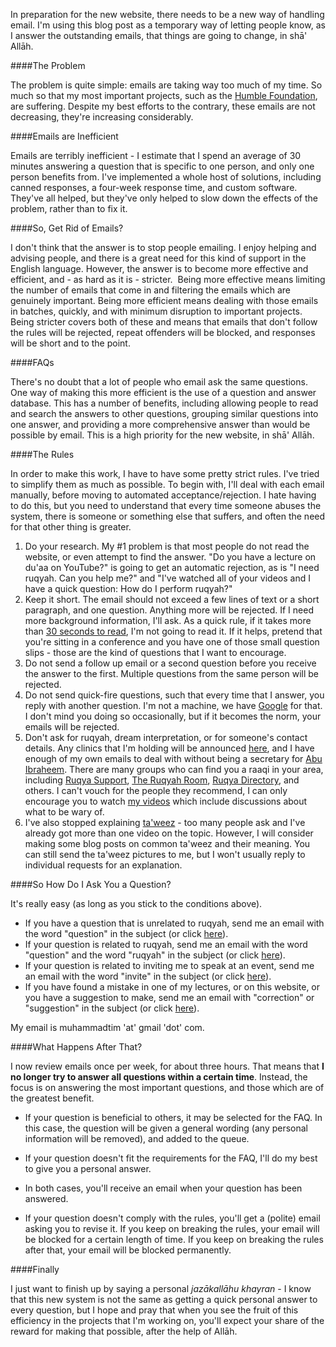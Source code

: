 [published: true]:/
[date: 2015-07-14]:/
[title: Solving the Email Problem]:/

In preparation for the new website, there needs to be a new way of handling email. I'm using this blog post as a temporary way of letting people know, as I answer the outstanding emails, that things are going to change, in shā' Allāh.

####The Problem

The problem is quite simple: emails are taking way too much of my time. So much so that my most important projects, such as the [Humble Foundation](http://www.humblefoundation.org), are suffering. Despite my best efforts to the contrary, these emails are not decreasing, they're increasing considerably.

####Emails are Inefficient

Emails are terribly inefficient - I estimate that I spend an average of 30 minutes answering a question that is specific to one person, and only one person benefits from. I've implemented a whole host of solutions, including canned responses, a four-week response time, and custom software. They've all helped, but they've only helped to slow down the effects of the problem, rather than to fix it.

####So, Get Rid of Emails?

I don't think that the answer is to stop people emailing. I enjoy helping and advising people, and there is a great need for this kind of support in the English language. However, the answer is to become more effective and efficient, and - as hard as it is - stricter.  Being more effective means limiting the number of emails that come in and filtering the emails which are genuinely important. Being more efficient means dealing with those emails in batches, quickly, and with minimum disruption to important projects. Being stricter covers both of these and means that emails that don't follow the rules will be rejected, repeat offenders will be blocked, and responses will be short and to the point.

####FAQs

There's no doubt that a lot of people who email ask the same questions. One way of making this more efficient is the use of a question and answer database. This has a number of benefits, including allowing people to read and search the answers to other questions, grouping similar questions into one answer, and providing a more comprehensive answer than would be possible by email. This is a high priority for the new website, in shā' Allāh.

####The Rules

In order to make this work, I have to have some pretty strict rules. I've tried to simplify them as much as possible. To begin with, I'll deal with each email manually, before moving to automated acceptance/rejection. I hate having to do this, but you need to understand that every time someone abuses the system, there is someone or something else that suffers, and often the need for that other thing is greater.

1. Do your research. My #1 problem is that most people do not read the website, or even attempt to find the answer. "Do you have a lecture on du'aa on YouTube?" is going to get an automatic rejection, as is "I need ruqyah. Can you help me?" and "I've watched all of your videos and I have a quick question: How do I perform ruqyah?"
2. Keep it short. The email should not exceed a few lines of text or a short paragraph, and one question. Anything more will be rejected. If I need more background information, I'll ask. As a quick rule, if it takes more than [30 seconds to read](http://en.wikipedia.org/wiki/Words_per_minute%23Reading_and_comprehension), I'm not going to read it. If it helps, pretend that you're sitting in a conference and you have one of those small question slips - those are the kind of questions that I want to encourage.
3. Do not send a follow up email or a second question before you receive the answer to the first. Multiple questions from the same person will be rejected.
4. Do not send quick-fire questions, such that every time that I answer, you reply with another question. I'm not a machine, we have [Google](http://lmgtfy.com/) for that. I don't mind you doing so occasionally, but if it becomes the norm, your emails will be rejected.
5. Don't ask for ruqyah, dream interpretation, or for someone's contact details. Any clinics that I'm holding will be announced [here](http://muhammadtim.com/clinic), and I have enough of my own emails to deal with without being a secretary for [Abu Ibraheem](https://www.facebook.com/pages/Abu-Ibraheem-Hussnayn/686830098017396). There are many groups who can find you a raaqi in your area, including [Ruqya Support](http://ruqyasupport.com/), [The Ruqyah Room](https://en-gb.facebook.com/TheRuqyaRoom), [Ruqya Directory](http://ruqyahdirectory.com/), and others. I can't vouch for the people they recommend, I can only encourage you to watch [my videos](/video) which include discussions about what to be wary of.
6. I've also stopped explaining [ta'weez](http://muhammadtim.com/taweez) - too many people ask and I've already got more than one video on the topic. However, I will consider making some blog posts on common ta'weez and their meaning. You can still send the ta'weez pictures to me, but I won't usually reply to individual requests for an explanation.

####So How Do I Ask You a Question?

It's really easy (as long as you stick to the conditions above).

- If you have a question that is unrelated to ruqyah, send me an email with the word "question" in the subject (or click [here](mailto:muhammadtim@gmail.com?subject=question)).
- If your question is related to ruqyah, send me an email with the word "question" and the word "ruqyah" in the subject (or click [here](mailto:muhammadtim@gmail.com?subject=question%20ruqyah)).
- If your question is related to inviting me to speak at an event, send me an email with the word "invite" in the subject (or click [here](mailto:muhammadtim@gmail.com?subject=invite)).
- If you have found a mistake in one of my lectures, or on this website, or you have a suggestion to make, send me an email with "correction" or "suggestion" in the subject (or click [here](mailto:muhammadtim@gmail.com?subject=correction%20suggestion)).

My email is muhammadtim 'at' gmail 'dot' com.

####What Happens After That?

I now review emails once per week, for about three hours. That means that **I no longer try to answer all questions within a certain time**. Instead, the focus is on answering the most important questions, and those which are of the greatest benefit.

- If your question is beneficial to others, it may be selected for the FAQ. In this case, the question will be given a general wording (any personal information will be removed), and added to the queue.

- If your question doesn't fit the requirements for the FAQ, I'll do my best to give you a personal answer. 

- In both cases, you'll receive an email when your question has been answered.

- If your question doesn't comply with the rules, you'll get a (polite) email asking you to revise it. If you keep on breaking the rules, your email will be blocked for a certain length of time. If you keep on breaking the rules after that, your email will be blocked permanently.

####Finally

I just want to finish up by saying a personal *jazākallāhu khayran* - I know that this new system is not the same as getting a quick personal answer to every question, but I hope and pray that when you see the fruit of this efficiency in the projects that I'm working on, you'll expect your share of the reward for making that possible, after the help of Allāh.